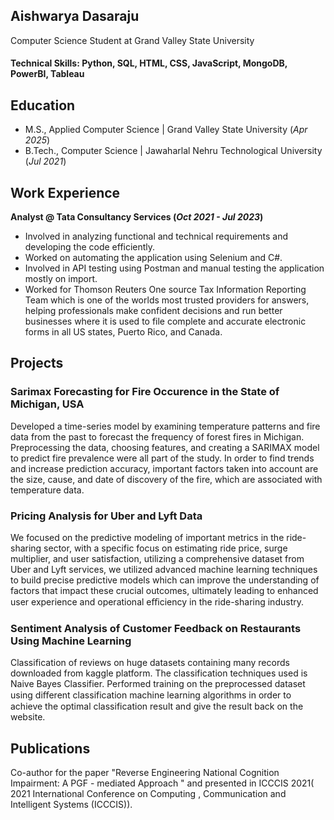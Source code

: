 ## Aishwarya Dasaraju 
Computer Science Student at Grand Valley State University

#### Technical Skills: Python, SQL, HTML, CSS, JavaScript, MongoDB, PowerBI, Tableau

## Education
- M.S., Applied Computer Science | Grand Valley State University (_Apr 2025_)								       		
- B.Tech., Computer Science	| Jawaharlal Nehru Technological University (_Jul 2021_)	 			        		

## Work Experience
**Analyst @ Tata Consultancy Services (_Oct 2021 - Jul 2023_)**
- Involved in analyzing functional and technical requirements and developing the code efficiently.
- Worked on automating the application using Selenium and C#.
- Involved in API testing using Postman and manual testing the application mostly on import.
- Worked for Thomson Reuters One source Tax Information Reporting Team which is one of the worlds most trusted providers for answers, helping professionals make confident decisions and run better businesses where it is used to file complete and accurate electronic forms in all US states, Puerto Rico, and Canada.

## Projects
### Sarimax Forecasting for Fire Occurence in the State of Michigan, USA

Developed a time-series model by examining temperature patterns and fire data from the past to forecast the frequency of forest fires in Michigan. Preprocessing the data, choosing features, and creating a SARIMAX model to predict fire prevalence were all part of the study. In order to find trends and increase prediction accuracy, important factors taken into account are the size, cause, and date of discovery of the fire, which are associated with temperature data. 


### Pricing Analysis for Uber and Lyft Data

We focused on the predictive modeling of important metrics in the ride-sharing sector, with a specific focus on estimating ride price, surge multiplier,  and user satisfaction,  utilizing a comprehensive dataset from Uber and Lyft services,  we utilized advanced machine learning techniques to build precise predictive models which can improve the understanding of factors that impact these crucial outcomes, ultimately leading to enhanced user experience and operational eﬃciency in the ride-sharing industry.


### Sentiment Analysis of Customer Feedback on Restaurants Using Machine Learning

Classification of reviews on huge datasets containing many records downloaded from kaggle platform. The classification techniques used is Naive Bayes Classifier. Performed training on the preprocessed dataset using diﬀerent classification machine learning algorithms in order to achieve the optimal classification result and give the result back on the website. 


## Publications

Co-author for the paper "Reverse Engineering National Cognition Impairment: A PGF - mediated Approach " and presented in ICCCIS 2021( 2021 International Conference on Computing , Communication and Intelligent Systems (ICCCIS)).
